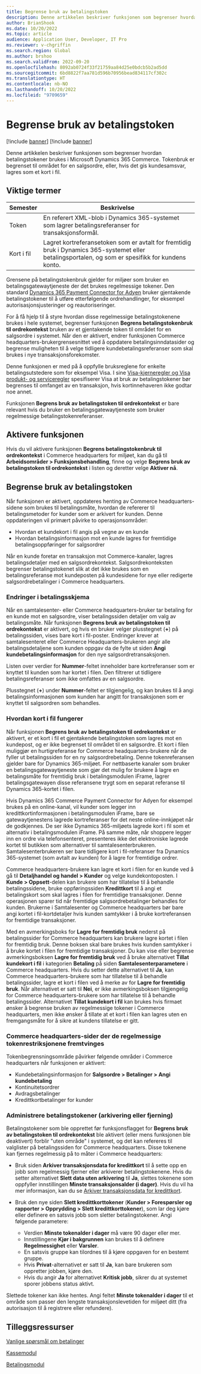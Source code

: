 ```yaml
---
title: Begrense bruk av betalingstoken
description: Denne artikkelen beskriver funksjonen som begrenser hvordan betalingstokener brukes i Microsoft Dynamics 365 Commerce.
author: BrianShook
ms.date: 10/20/2022
ms.topic: article
audience: Application User, Developer, IT Pro
ms.reviewer: v-chgriffin
ms.search.region: Global
ms.author: brshoo
ms.search.validFrom: 2022-09-20
ms.openlocfilehash: 8092ab0724f33f21759aa84d25e0bdcb5b2ad5dd
ms.sourcegitcommit: 6bd8822f7aa781d596b70956bead834117cf302c
ms.translationtype: HT
ms.contentlocale: nb-NO
ms.lasthandoff: 10/20/2022
ms.locfileid: "9709659"
---
```

# <a name="limit-payment-token-usage"></a>Begrense bruk av betalingstoken

[!include [banner](../includes/banner.md)]
[!include [banner](../includes/preview-banner.md)]

Denne artikkelen beskriver funksjonen som begrenser hvordan betalingstokener brukes i Microsoft Dynamics 365 Commerce. Tokenbruk er begrenset til området for en salgsordre, eller, hvis det gis kundesamsvar, lagres som et kort i fil.

## <a name="key-terms"></a>Viktige termer

| Semester | Beskrivelse |
|---|---|
| Token | En referert XML-blob i Dynamics 365-systemet som lagrer betalingsreferanser for transaksjonsformål. |
| Kort i fil | Lagret kortreferansetoken som er avtalt for fremtidig bruk i Dynamics 365-systemet eller betalingsportalen, og som er spesifikk for kundens konto. |

Grensene på betalingstokenbruk gjelder for miljøer som bruker en betalingsgatewaytjeneste der det brukes regelmessige tokener. Den standard [Dynamics 365 Payment Connector for Adyen](adyen-connector.md) bruker gjentakende betalingstokener til å utføre etterfølgende ordrehandlinger, for eksempel autorisasjonsjusteringer og reautoriseringer.

For å få hjelp til å styre hvordan disse regelmessige betalingstokenene brukes i hele systemet, begrenser funksjonen **Begrens betalingstokenbruk til ordrekontekst** bruken av et gjentakende token til området for en salgsordre i systemet. Når den er aktivert, endrer funksjonen Commerce headquarters-brukergrensesnittet ved å oppdatere betalingsinndatasider og begrense muligheten til å velge tidligere kundebetalingsreferanser som skal brukes i nye transaksjonsforekomster.

Denne funksjonen er med på å oppfylle bruksreglene for enkelte betalingsutstedere som for eksempel Visa. I sine [Visa-kjerneregler og Visa produkt- og serviceregler](https://usa.visa.com/content/dam/VCOM/download/about-visa/visa-rules-public.pdf) spesifiserer Visa at bruk av betalingstokener bør begrenses til omfanget av en transaksjon, hvis kortinnehaveren ikke godtar noe annet.

Funksjonen **Begrens bruk av betalingstoken til ordrekontekst** er bare relevant hvis du bruker en betalingsgatewaytjeneste som bruker regelmessige betalingstokenreferanser.

## <a name="enable-the-feature"></a>Aktivere funksjonen

Hvis du vil aktivere funksjonen **Begrens betalingstokenbruk til ordrekontekst** i Commerce headquarters for miljøet, kan du gå til **Arbeidsområder \> Funksjonsbehandling**, finne og velge **Begrens bruk av betalingstoken til ordrekontekst** i listen og deretter velge **Aktiver nå**.

## <a name="limit-payment-token-usage"></a>Begrense bruk av betalingstoken

Når funksjonen er aktivert, oppdateres henting av Commerce headquarters-sidene som brukes til betalingsmåte, hvordan de refererer til betalingsmetoder for kunder som er arkivert for kunden. Denne oppdateringen vil primært påvirke to operasjonsområder:

- Hvordan et kundekort i fil angis på vegne av en kunde
- Hvordan betalingsinformasjon mot en kunde lagres for fremtidige betalingsoppføringer for salgsordrer

Når en kunde foretar en transaksjon mot Commerce-kanaler, lagres betalingsdetaljer med en salgsordrekontekst. Salgsordrekonteksten begrenser betalingstokenet slik at det ikke brukes som en betalingsreferanse mot kundeposten på kundesidene for nye eller redigerte salgsordrebetalinger i Commerce headquarters.

### <a name="payment-form-changes"></a>Endringer i betalingsskjema

Når en samtalesenter- eller Commerce headquarters-bruker tar betaling for en kunde mot en salgsordre, viser betalingssiden detaljer om valg av betalingsmåte. Når funksjonen **Begrens bruk av betalingstoken til ordrekontekst** er aktivert, og hvis en bruker velger plusstegnet (**+**) på betalingssiden, vises bare kort i fil-poster. Endringer krever at samtalesenteret eller Commerce Headquarters-brukeren angir alle betalingsdetaljene som kunden oppgav da de fylte ut siden **Angi kundebetalingsinformasjon** for den nye salgsordretransaksjonen.

Listen over verdier for **Nummer**-feltet inneholder bare kortreferanser som er knyttet til kunden som har kortet i filen. Den filtrerer ut tidligere betalingsreferanser som ikke omfattes av en salgsordre.

Plusstegnet (**+**) under **Nummer**-feltet er tilgjengelig, og kan brukes til å angi betalingsinformasjonen som kunden har angitt for transaksjonen som er knyttet til salgsordren som behandles.

### <a name="how-cards-on-file-work"></a>Hvordan kort i fil fungerer

Når funksjonen **Begrens bruk av betalingstoken til ordrekontekst** er aktivert, er et kort i fil et gjentakende betalingstoken som lagres mot en kundepost, og er ikke begrenset til området til en salgsordre. Et kort i filen muliggjør en hurtigreferanse for Commerce headquarters-brukere når de fyller ut betalingssiden for en ny salgsordrebetaling. Denne tokenreferansen gjelder bare for Dynamics 365-miljøet. For nettbaserte kanaler som bruker en betalingsgatewaytjeneste som gjør det mulig for brukere å lagre en betalingsmåte for fremtidig bruk i betalingsmodulen iFrame, lagrer betalingsgatewayen disse referansene trygt som en separat referanse til Dynamics 365-kortet i filen.

Hvis Dynamics 365 Commerce Payment Connector for Adyen for eksempel brukes på en online-kanal, vil kunder som legger inn kredittkortinformasjonen i betalingsmodulen iFrame, bare se gatewaytjenestens lagrede kortreferanser for det neste online-innkjøpet når de godkjennes. De ser ikke Dynamics 365-miljøets lagrede kort i fil som et alternativ i betalingsmodulen iFrame. På samme måte, når shoppere legger inn en ordre via telefonsenteret, presenteres ikke det elektroniske lagrede kortet til butikken som alternativer til samtalesenterbrukeren. Samtalesenterbrukeren ser bare tidligere kort i fil-referanser fra Dynamics 365-systemet (som avtalt av kunden) for å lagre for fremtidige ordrer.

Commerce headquarters-brukere kan lagre et kort i filen for en kunde ved å gå til **Detaljhandel og handel \> Kunder** og velge kundekontoposten. I **Kunde \> Oppsett**-delen kan brukere som har tillatelse til å behandle betalingssidene, bruke oppføringssiden **Kredittkort** til å angi et betalingskort som skal lagres i filen for fremtidige transaksjoner. Denne operasjonen sparer tid når fremtidige salgsordrebetalinger behandles for kunden. Brukerne i Samtalesenter og Commerce headquarters bør bare angi kortet i fil-kortdetaljer hvis kunden samtykker i å bruke kortreferansen for fremtidige transaksjoner.

Med en avmerkingsboks for **Lagre for fremtidig bruk** nederst på betalingssider for Commerce headquarters kan brukere lagre kortet i filen for fremtidig bruk. Denne boksen skal bare brukes hvis kunden samtykker i å bruke kortet i filen for fremtidige transaksjoner. Du kan vise eller begrense avmerkingsboksen **Lagre for fremtidig bruk** ved å bruke alternativet **Tillat kundekort i fil** i kategorien **Betaling** på siden **Samtalesenterparametere** i Commerce headquarters. Hvis du setter dette alternativet til **Ja**, kan Commerce headquarters-brukere som har tillatelse til å behandle betalingssider, lagre et kort i filen ved å merke av for **Lagre for fremtidig bruk**. Når alternativet er satt til **Nei**, er ikke avmerkingsboksen tilgjengelig for Commerce headquarters-brukere som har tillatelse til å behandle betalingssider. Alternativet **Tillat kundekort i fil** kan brukes hvis firmaet ønsker å begrense bruken av regelmessige tokener i Commerce headquarters, men ikke ønsker å tillate at et kort i filen kan lagres uten en fremgangsmåte for å sikre at kundens tillatelse er gitt.

### <a name="commerce-headquarters-pages-where-the-recurring-token-restrictions-are-enforced"></a>Commerce headquarters-sider der de regelmessige tokenrestriksjonene fremtvinges

Tokenbegrensningsområde påvirker følgende områder i Commerce headquarters når funksjonen er aktivert:

- Kundebetalingsinformasjon for **Salgsordre \> Betalinger \> Angi kundebetaling**
- Kontinuitetsordrer
- Avdragsbetalinger
- Kredittkortbetalinger for kunder

### <a name="manage-payment-tokens-archiving-or-removal"></a>Administrere betalingstokener (arkivering eller fjerning)

Betalingstokener som ble opprettet før funksjonsflagget for **Begrens bruk av betalingstoken til ordrekontekst** ble aktivert (eller mens funksjonen ble deaktivert) forblir "uten område" i systemet, og det kan refereres til valglister på betalingssiden for Commerce headquarters. Disse tokenene kan fjernes regelmessig på to måter i Commerce headquarters:

- Bruk siden **Arkiver transaksjonsdata for kredittkort** til å sette opp en jobb som regelmessig fjerner eller arkiverer betalingstokenene. Hvis du setter alternativet **Slett data uten arkivering** til **Ja**, slettes tokenene som oppfyller innstillingen **Minste transaksjonsalder (i dager)**. Hvis du vil ha mer informasjon, kan du se [Arkiver transaksjonsdata for kredittkort](archive-cc-data.md).
- Bruk den nye siden **Slett kredittkorttokener** (**Kunder \> Forespørsler og rapporter \> Opprydding \> Slett kredittkorttokener**), som lar deg kjøre eller definere en satsvis jobb som sletter betalingstokener. Angi følgende parametere:

    - Verdien **Minste tokenalder i dager** må være 90 dager eller mer.
    - Innstillingene **Kjør i bakgrunnen** kan brukes til å definere **Regelmessighet** eller **Varsler**.
    - En satsvis gruppe kan tilordnes til å kjøre oppgaven for en bestemt gruppe.
    - Hvis **Privat**-alternativet er satt til **Ja**, kan bare brukeren som oppretter jobben, kjøre den.
    - Hvis du angir **Ja** for alternativet **Kritisk jobb**, sikrer du at systemet sporer jobbens status aktivt.

Slettede tokener kan ikke hentes. Angi feltet **Minste tokenalder i dager** til et område som passer den lengste transaksjonslevetiden for miljøet ditt (fra autorisasjon til å registrere eller refundere).

## <a name="additional-resources"></a>Tilleggsressurser

[Vanlige spørsmål om betalinger](payments-retail.md)

[Kassemodul](../add-checkout-module.md)

[Betalingsmodul](../payment-module.md)
